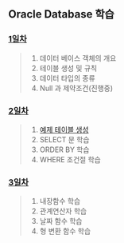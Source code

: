 ## Oracle Database 학습

### [1일차](https://github.com/LegdayDev/Oracle-Study/blob/master/md/day01.md)
> 1. 데이터 베이스 객체의 개요
> 2. 테이블 생성 및 규칙
> 3. 데이터 타입의 종류
> 4. Null 과 제약조건(진행중)

### [2일차](https://github.com/LegdayDev/Oracle-Study/blob/master/md/day02.md)
> 1. [예제 테이블 생성](https://github.com/LegdayDev/Oracle-Study/blob/master/sql/table_sample.sql)
> 2. SELECT 문 학습
> 3. ORDER BY 학습
> 4. WHERE 조건절 학습

### [3일차](https://github.com/LegdayDev/Oracle-Study/blob/master/md/day03.md)
> 1. 내장함수 학습
> 2. 관계연산자 학습
> 3. 날짜 함수 학습
> 4. 형 변환 함수 학습